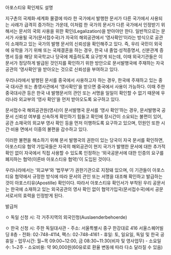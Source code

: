 아포스티유 확인제도 설명
 
지구촌의 국제화·세계화 물결에 따라 한 국가에서 발행한 문서가 다른 국가에서 사용되는 사례가 급격히 증가하는 가운데, 이처럼 한 국가의 문서가 다른 국가에서 인정받기 위해서는 문서의 국외 사용을 위한 확인(Legalization)을 받아야만 한다. 일반적으로는 문서가 사용될 국가(문서접수국)가 자국의 해외공관에서 ‘영사확인’이라는 방식으로 공관이 소재하고 있는 국가의 발행 문서의 신뢰성을 확인해주고 있다. 즉, 우리 국민이 외국에 유학을 가기 위해 또는 국제결혼을 하는 경우, 한국 내 졸업·성적증명서, 신분관계 증명서 등을 해당 외국학교나 당국에 제출하도록 요구받게 되는데, 이때 외국기관들은 이 문서가 정당하게 발급된 것인지를 확인하기 위한 방안으로 문서발행국에 주재하는 자국공관의 ‘영사확인’을 받아오는 것으로 신뢰성을 부여하고 있다.
 
우리나라에서 발행된 문서를 중국에서 사용하고자 하는 경우, 한국에 주재하고 있는 중국 대사관 또는 총영사관에서 ‘영사확인’을 받으면 중국에서 사용이 가능하다. 이때 주한 중국대사관 등은 한국 내 발행문서의 관인 또는 서명을 일일이 확인할 수 없기 때문에 우리나라 외교부의 ‘영사 확인’을 먼저 받아오도록 요구하고 있다.

문서접수국 해외공관원(영사)이 문서발행국 문서를 ‘영사 확인’하는 경우, 문서발행국 공문서 신뢰성 여부를 신속하게 확인하기 힘들고 확인에 장시간이 소요되는 불편이 있어, 공관 소재국의 외교부 영사 확인 등을 먼저 이행하도록 요구하고 있으며, 민원인 또한 시간·비용 면에서 이중의 불편을 감수하고 있다.
 
이러한 불편을 해소하기 위해 문서 발행국의 권한이 있는 당국이 자국 문서를 확인하면, 아포스티유 협약 가입국들은 자국의 해외공관이 현지 국가가 발행한 문서에 대한 추가적 확인 없이 자국에서 직접 사용할 수 있도록 인정하는 ‘외국공문서에 대한 인증의 요구를 폐지하는 협약(이른바 아포스티유 협약)’이 도입된 것이다.
 
우리나라에서는 ‘외교부’와 ‘법무부’가 권한기관으로 지정돼 있으며, 이 기관들이 아포스티유 협약에서 규정한 방식에 따라 문서의 관인 또는 서명을 대조해 확인하고 발급하는 것이 아포스티유(Apostille) 확인이다. 따라서 아포스티유 확인서가 부착된 우리 공문서는 한국에 소재하고 있는 외국공관의 영사 확인 없이 협약가입국(문서접수국)에서 공문서로서의 효력을 인정받게 된다.
 
발급처
 
  ㅇ 독일 신청 시: 각 거주지역의 외국인청(Auslaenderbehoerde)

  ㅇ 한국 신청 시: 주한 독일대사관
    - 주소: 서울특별시 중구 한강대로 416 서울스퀘어빌딩 8층
    - 전화: 02-748-4114, 팩스: 02-748-4161
    - 휴일: 토, 일요일, 독일 및 한국 공휴일
    - 업무시간: 월~목 09:00~12:00, 금 08:30~11:30(비자 및 영사업무)
    - 소요일수: 1~2주
    - 소요비용: 약 90,000원(60유로로 환율 변동에 따라 다소 달라질 수 있음)